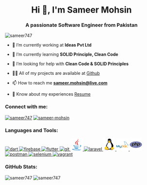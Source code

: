 <h1 align="center">Hi 👋, I'm Sameer Mohsin</h1>
<h3 align="center">A passionate Software Engineer from Pakistan</h3>

<p align="left"> <img src="https://komarev.com/ghpvc/?username=sameer747&label=Profile%20views&color=0e75b6&style=flat" alt="sameer747" /> </p>

- 🔭 I’m currently working at **Ideas Pvt Ltd**

- 🌱 I’m currently learning **SOLID Principle, Clean Code**

- 🤝 I’m looking for help with **Clean Code & SOLID Principles**

- 👨‍💻 All of my projects are available at [Github](https://github.com/Sameer747)

- 📫 How to reach me **sameer.mohsin@live.com**

- 📄 Know about my experiences [Resume](https://drive.google.com/file/d/1Acb0opgqkzHoG7ZERG4XGL5Uw5ZXAAa6/view?usp=sharing)

<h3 align="left">Connect with me:</h3>
<p align="left">
<a href="https://dev.to/sameer747" target="blank"><img align="center" src="https://raw.githubusercontent.com/rahuldkjain/github-profile-readme-generator/master/src/images/icons/Social/devto.svg" alt="sameer747" height="30" width="40" /></a>
<a href="https://linkedin.com/in/sameer-mohsin" target="blank"><img align="center" src="https://raw.githubusercontent.com/rahuldkjain/github-profile-readme-generator/master/src/images/icons/Social/linked-in-alt.svg" alt="sameer-mohsin" height="30" width="40" /></a>
</p>

<h3 align="left">Languages and Tools:</h3>
<p align="left"> <a href="https://dart.dev" target="_blank" rel="noreferrer"> <img src="https://www.vectorlogo.zone/logos/dartlang/dartlang-icon.svg" alt="dart" width="40" height="40"/> </a> <a href="https://firebase.google.com/" target="_blank" rel="noreferrer"> <img src="https://www.vectorlogo.zone/logos/firebase/firebase-icon.svg" alt="firebase" width="40" height="40"/> </a> <a href="https://flutter.dev" target="_blank" rel="noreferrer"> <img src="https://www.vectorlogo.zone/logos/flutterio/flutterio-icon.svg" alt="flutter" width="40" height="40"/> </a> <a href="https://git-scm.com/" target="_blank" rel="noreferrer"> <img src="https://www.vectorlogo.zone/logos/git-scm/git-scm-icon.svg" alt="git" width="40" height="40"/> </a> <a href="https://www.java.com" target="_blank" rel="noreferrer"> <img src="https://raw.githubusercontent.com/devicons/devicon/master/icons/java/java-original.svg" alt="java" width="40" height="40"/> </a> <a href="https://laravel.com/" target="_blank" rel="noreferrer"> <img src="https://www.vectorlogo.zone/logos/laravel/laravel-icon.svg" alt="laravel" width="40" height="40"/> </a> <a href="https://www.linux.org/" target="_blank" rel="noreferrer"> <img src="https://raw.githubusercontent.com/devicons/devicon/master/icons/linux/linux-original.svg" alt="linux" width="40" height="40"/> </a> <a href="https://www.mysql.com/" target="_blank" rel="noreferrer"> <img src="https://raw.githubusercontent.com/devicons/devicon/master/icons/mysql/mysql-original-wordmark.svg" alt="mysql" width="40" height="40"/> </a> <a href="https://www.php.net" target="_blank" rel="noreferrer"> <img src="https://raw.githubusercontent.com/devicons/devicon/master/icons/php/php-original.svg" alt="php" width="40" height="40"/> </a> <a href="https://postman.com" target="_blank" rel="noreferrer"> <img src="https://www.vectorlogo.zone/logos/getpostman/getpostman-icon.svg" alt="postman" width="40" height="40"/> </a> <a href="https://www.selenium.dev" target="_blank" rel="noreferrer"> <img src="https://raw.githubusercontent.com/detain/svg-logos/780f25886640cef088af994181646db2f6b1a3f8/svg/selenium-logo.svg" alt="selenium" width="40" height="40"/> </a> <a href="https://www.vagrantup.com/" target="_blank" rel="noreferrer"> <img src="https://www.vectorlogo.zone/logos/vagrantup/vagrantup-icon.svg" alt="vagrant" width="40" height="40"/> </a> </p>

<h3 align="left">GitHub Stats:</h3>
<img align="center" src="https://github-readme-stats.vercel.app/api?username=sameer747&show_icons=true&locale=en" alt="sameer747" />
<img align="center" src="https://github-readme-streak-stats.herokuapp.com/?user=sameer747&" alt="sameer747" />

